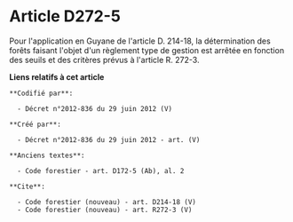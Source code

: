 # Article D272-5

Pour l'application en Guyane de l'article D. 214-18, la détermination des forêts faisant l'objet d'un règlement type de
gestion est arrêtée en fonction des seuils et des critères prévus à l'article R. 272-3.

**Liens relatifs à cet article**

	**Codifié par**:

	  - Décret n°2012-836 du 29 juin 2012 (V)

	**Créé par**:

	  - Décret n°2012-836 du 29 juin 2012 - art. (V)

	**Anciens textes**:

	  - Code forestier - art. D172-5 (Ab), al. 2

	**Cite**:

	  - Code forestier (nouveau) - art. D214-18 (V)
	  - Code forestier (nouveau) - art. R272-3 (V)
